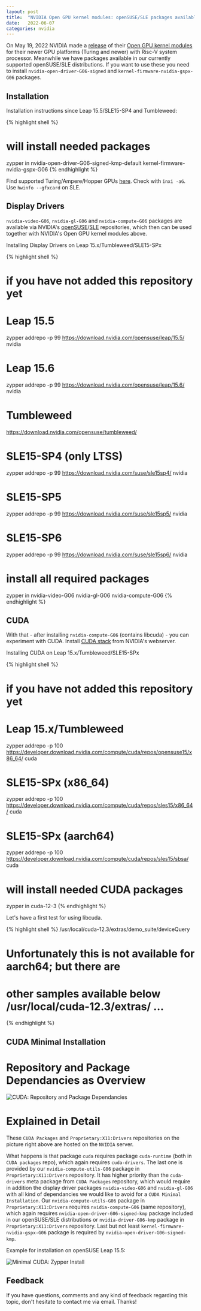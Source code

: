 ```yaml
---
layout: post
title:  "NVIDIA Open GPU kernel modules: openSUSE/SLE packages available"
date:   2022-06-07
categories: nvidia
---
```

On May 19, 2022 NVIDIA made a [release][nvidia-release] of their [Open GPU kernel modules][opengpu-github] for their newer GPU platforms (Turing and newer) with Risc-V system processor. Meanwhile we have packages available in our currently supported openSUSE/SLE distributions. If you want to use these you need to install `nvidia-open-driver-G06-signed` and `kernel-firmware-nvidia-gspx-G06` packages.

## Installation

Installation instructions since Leap 15.5/SLE15-SP4 and Tumbleweed:

{% highlight shell %}
# will install needed packages
zypper in nvidia-open-driver-G06-signed-kmp-default kernel-firmware-nvidia-gspx-G06
{% endhighlight %}

Find supported Turing/Ampere/Hopper GPUs [here][pci_ids-supported]. Check with `inxi -aG`. Use `hwinfo --gfxcard` on SLE.

## Display Drivers

`nvidia-video-G06`, `nvidia-gl-G06` and `nvidia-compute-G06` packages are
available via NVIDIA's [openSUSE][opensuse]/[SLE][sle] repositories, which
then can be used together with NVIDIA's Open GPU kernel modules above.

Installing Display Drivers on Leap 15.x/Tumbleweed/SLE15-SPx

{% highlight shell %}
# if you have not added this repository yet
# Leap 15.5
zypper addrepo -p 99 https://download.nvidia.com/opensuse/leap/15.5/  nvidia
# Leap 15.6
zypper addrepo -p 99 https://download.nvidia.com/opensuse/leap/15.6/  nvidia
# Tumbleweed
https://download.nvidia.com/opensuse/tumbleweed/
# SLE15-SP4 (only LTSS)
zypper addrepo -p 99 https://download.nvidia.com/suse/sle15sp4/  nvidia
# SLE15-SP5
zypper addrepo -p 99 https://download.nvidia.com/suse/sle15sp5/  nvidia
# SLE15-SP6
zypper addrepo -p 99 https://download.nvidia.com/suse/sle15sp6/  nvidia

# install all required packages
zypper in nvidia-video-G06 nvidia-gl-G06 nvidia-compute-G06
{% endhighlight %}

## CUDA

With that - after installing `nvidia-compute-G06` (contains libcuda) - you can experiment with CUDA. Install [CUDA stack][cuda-stack] from NVIDIA's webserver.

Installing CUDA on Leap 15.x/Tumbleweed/SLE15-SPx

{% highlight shell %}
# if you have not added this repository yet
# Leap 15.x/Tumbleweed
zypper addrepo -p 100 https://developer.download.nvidia.com/compute/cuda/repos/opensuse15/x86_64/  cuda
# SLE15-SPx (x86_64)
zypper addrepo -p 100 https://developer.download.nvidia.com/compute/cuda/repos/sles15/x86_64/  cuda
# SLE15-SPx (aarch64)
zypper addrepo -p 100 https://developer.download.nvidia.com/compute/cuda/repos/sles15/sbsa/  cuda

# will install needed CUDA packages
zypper in cuda-12-3
{% endhighlight %}

Let's have a first test for using libcuda.

{% highlight shell %}
/usr/local/cuda-12.3/extras/demo_suite/deviceQuery
# Unfortunately this is not available for aarch64; but there are
# other samples available below /usr/local/cuda-12.3/extras/ ...
{% endhighlight %}

## CUDA Minimal Installation

# Repository and Package Dependancies as Overview

![CUDA: Repository and Package Dependancies](/assets/2022-06-07-cuda-repos.svg)

# Explained in Detail

These `CUDA Packages` and `Proprietary:X11:Drivers` repositories on the picture right above are hosted on the `NVIDIA` server.

What happens is that package `cuda` requires package `cuda-runtime` (both in `CUDA packages` repo), which again requires `cuda-drivers`. The last one is provided by our `nvidia-compute-utils-G06` package in `Proprietary:X11:Drivers` repository. It has higher priority than the `cuda-drivers` meta package from `CUDA Packages` repository, which would require in addition the display driver packages `nvidia-video-G06` and `nvidia-gl-G06` with all kind of dependancies we would like to avoid for a `CUDA Minimal Installation`. Our `nvidia-compute-utils-G06` package in `Proprietary:X11:Drivers` requires `nvidia-compute-G06` (same repository), which again requires `nvidia-open-driver-G06-signed-kmp` package included in our openSUSE/SLE distributions or `nvidia-driver-G06-kmp` package in `Proprietary:X11:Drivers` repository. Last but not least `kernel-firmware-nvidia-gspx-G06` package is required by `nvidia-open-driver-G06-signed-kmp`.

Example for installation on openSUSE Leap 15.5:

![Minimal CUDA: Zypper Install](/assets/2022-06-07-cuda-zypper-install-output.jpg)

## Feedback

If you have questions, comments and any kind of feedback regarding this topic, don't hesitate to contact me via email. Thanks!

[nvidia-release]: https://developer.nvidia.com/blog/nvidia-releases-open-source-gpu-kernel-modules/
[opengpu-github]: https://github.com/NVIDIA/open-gpu-kernel-modules
[pci_ids-supported]: https://build.opensuse.org/package/view_file/X11:Drivers:Video:Redesign/nvidia-open-driver-G06-signed/pci_ids-supported
[opensuse]: https://download.nvidia.com/opensuse
[sle]: https://download.nvidia.com/suse
[cuda-stack]: https://developer.download.nvidia.com/compute/cuda/repos/
